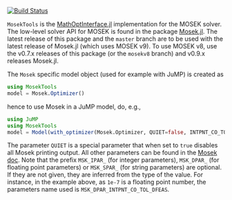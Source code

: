 [![Build Status](https://travis-ci.org/jump-dev/MosekTools.jl.svg?branch=master)](https://travis-ci.org/jump-dev/MosekTools.jl)

``MosekTools`` is the
[MathOptInterface.jl](https://github.com/jump-dev/MathOptInterface.jl)
implementation for the MOSEK solver. The low-level solver API for MOSEK is
found in the package [Mosek.jl](https://github.com/JuliaOpt/Mosek.jl).
The latest release of this package and the `master` branch are to be used with
the latest release of Mosek.jl (which uses MOSEK v9). To use MOSEK v8, use
the v0.7.x releases of this package (or the `mosekv8` branch) and v0.9.x releases Mosek.jl.

The ``Mosek`` specific model object (used for example with JuMP) is created as
```julia
using MosekTools
model = Mosek.Optimizer()
```
hence to use Mosek in a JuMP model, do, e.g.,
```julia
using JuMP
using MosekTools
model = Model(with_optimizer(Mosek.Optimizer, QUIET=false, INTPNT_CO_TOL_DFEAS=1e-7))
```
The parameter `QUIET` is a special parameter that when set to `true`
disables all Mosek printing output.
All other parameters can be found in the [Mosek doc](https://docs.mosek.com/8.1/capi/param-groups.html#doc-param-groups).
Note that the prefix `MSK_IPAR_` (for integer parameters), `MSK_DPAR_` (for
floating point parameters) or `MSK_SPAR_` (for string parameters) are optional.
If they are not given, they are inferred from the type of the value. For
instance, in the example above, as `1e-7` is a floating point number, the
parameters name used is `MSK_DPAR_INTPNT_CO_TOL_DFEAS`.
